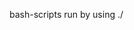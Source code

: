 bash-scripts
run by using ./<script name><parameters>

alternativly change the permissions on the script: (chmod u+x extraGitInit.sh) and you will be able to run them by typing in the name alone.

You could also create a directory to keep them in and add it to your path variable (export PATH="$PATH:~/scripts") so you can run them from any where.

Furthermore, create a symbolic link to save yourself some typing (ln -s /data/scripts/extraGitInit.sh ginit)

########### Fedora Development Setup Scripts ###########
These scripts are useful primarily for setting up a developement system after a fresh install of a Fedora20 distro of linux; however some of them may be useful for other distros as well.

Before using these scripts, you will want to run 'sudo yum update -y' to get all the existing packages up to date.

If you are using these scripts to install an entire development environment on fedora, make sure to do them in the order listed here. Some scripts will require a restart before the settings will take effect.

Ichrome.sh--Installs google chrome and adds it to the application menu.

Iruby.sh--Installs the latest ruby and the rvm version manager for ruby

Isublime.sh--Installs sublimeText3 along with a number of packages for making it more useful for development. Take a look at line 45 if you want to add or subtract the packages that will be installed.

Inode.sh--Installs and configures the latest version of nodejs and npm

Imongod.sh--Installs and configures a single server instance of mongodb. note: you end up with a default db of local as opposed to the usual test

Igit--installs git and runs some interactive prompts for setting some of the global configuration

########### Additional Scripts ###########

These scripts are intended to be useful on any distro and in most cases on both linux and mac.

extraGitinit.sh--This will initialize a local git, create an MIT License file and a blank README.md, create a matching repository on github and a remote to push and pull with. It also adds a testing branch to the local git. You must first alter lines 37 and 39 to by replacing <YourGitHubSite> with your git hub site and <YourGitHubUserName> with your git hub user name. After doing that I would suggest setting up a symbolic link to it as it will prove quite useful if you are doing a lot of projects.



##################### lnpm.sh Manage and distribute node package functionality in local file structure ##############################################
lnpm--This script solves the problem of having node_modules installed in every directory in which you have a node project. It allows node modules to be read from a centralized directory on the file system and when a particular package does not exist it will download the package to the centralized directory for continued use. No more downloading packages every time you start a new node project and no longer do node packages have to be spread out all over your hard drive. Every version of a package in use conveniently stored in one place.

BEFORE USING lnpm.sh YOU MUST CHANGE THE nd VARIABLE LINE 6 OF THE SCRIPT TO POINT TO THE FULL PATH OF THE DIRECTORY YOU WILL USE TO STORE THE NODE PACKAGES

After that is done, the easiest way to get started is to copy and existing node_modules directory from one of your existing projects to where you want your centralized location. Then run lnpm configure. This will change all the directory names to <packagename>---<version>. This makes the packages usable with lnpm and your ready to go. You could simply create an empty directory and assign it to nd, but this way will save you some downloading which is one of the main reasons to use this script. You can easily add other packages to the nd directory at anytime and run lnpm configure again to setup the new directories.

lnpm.sh install <package name>
Searches the local directory for the package and if it exist it will do the following as needed:
If no package.json exists, it will run npm.init to interactively create it.
If no dependencies object exists, it will add it to the package.json.
If no reference to the package exists in the dependencies object, it will be added.
If the package does not exist in the local directory, it will be download and assimilated into the local directory and the previous steps will then be carried out.
Note that if there is more that one version of a package in the local directory, you will be prompted for the one to install.

lnpm.sh install <module_name> -dev
Performs all the tasks of regular install but also will perform the same steps to add as a dev dependency
If both dependencies and devDependencies have a reference to the module it will exit with a package is already installed notification.

lnpm.sh configure
Makes an existing node_modules directory compatible with lnpm by renaming the directories to include versions

lnpm.sh update
Need to implement for updating the local folder modules

lnpm.sh revert
Reverts the lmpm modules directory directories to standard node names. Since lnpm allows the centralized storage of multiple package versions by adding the version to the directory name, directories that are part of a multi-version package will remain unaltered. You will need to choose a version and rename the directory manually

lnpm.sh deploy
Need to implement for copying modules used by project to the project directory, changing directory names back to just the package name and modifying package.json to have the modified path. So the application can be deployed off the local system.


############################ Additional Information ##############################
Check back for more bash scripts as I will be adding them as I discover new ways to use them to help make me a more productive developer.

If you have any problems please leave a comment or better yet do a pull request. If you have a script you find useful submit a pull request for that also. I think it would be helpful to have a large repository of scripts to help make us all more productive my not having to type the same thing over and over all the time.

All scripts created to be helpful, however; problems can occur and while I will try to help resolve any issues that may arise, use them at your own risk. See License for details.
